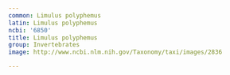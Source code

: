 ```yaml
---
common: Limulus polyphemus
latin: Limulus polyphemus
ncbi: '6850'
title: Limulus polyphemus
group: Invertebrates
image: http://www.ncbi.nlm.nih.gov/Taxonomy/taxi/images/2836

---
```

